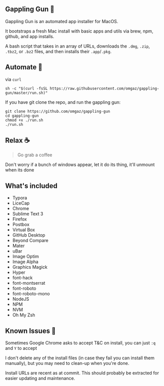 ## Gappling Gun :gun:

Gappling Gun is an automated app installer for MacOS.

It bootstraps a fresh Mac install with basic apps and utils via brew, npm, github, and app installs.

A bash script that takes in an array of URLs, downloads the `.dmg`, `.zip`, `.tbz2`, or `.bz2` files, and then installs their `.app`/`.pkg`.

## Automate :robot:

via `curl`

```
sh -c "$(curl -fsSL https://raw.githubusercontent.com/omgaz/gappling-gun/master/run.sh)"
```

If you have git clone the repo, and run the gappling gun:

```shell
git clone https://github.com/omgaz/gappling-gun
cd gappling-gun
chmod +x ./run.sh
./run.sh
```

## Relax :coffee:

> Go grab a coffee

Don't worry if a bunch of windows appear, let it do its thing, it'll unmount when its done

## What's included

* Typora
* LiceCap
* Chrome
* Sublime Text 3
* Firefox
* Postbox
* Virtual Box
* GitHub Desktop
* Beyond Compare
* Mater
* uBar
* Image Optim
* Image Alpha
* Graphics Magick
* Hyper
* font-hack
* font-montserrat
* font-roboto
* font-roboto-mono
* NodeJS
* NPM
* NVM
* Oh My Zsh

## Known Issues :bug:

Sometimes Google Chrome asks to accept T&C on install, you can just `:q` and `Y` to accept

I don't delete any of the install files (in case they fail you can install them manually), but you may need to clean-up when you're done.

Install URLs are recent as at commit. This should probably be extracted for easier updating and maintenance.
